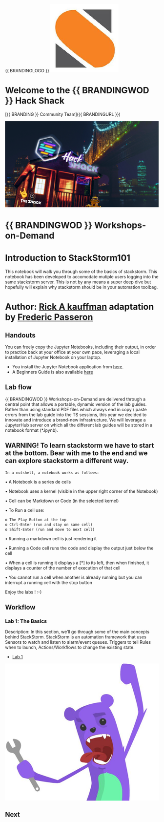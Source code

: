 {{ BRANDINGLOGO }}  ![StackStormlogo](Pictures/stackstorm.jpg)


# Welcome to the {{ BRANDINGWOD }} Hack Shack
[{{ BRANDING }} Community Team]({{ BRANDINGURL }})

<p align="center">
  <img src="Pictures/hackshackdisco.png">
  


# {{ BRANDINGWOD }} Workshops-on-Demand

# Introduction to StackStorm101
This notebook will walk you through some of the basics of stackstorm. This notebook has been developed to accomodate mutiple users logging into the same stackstorm server. This is not by any means a super deep dive but hopefully will explain why stackstorm should be in your automation toolbag. 

# Author: [Rick A kauffman](mailto:rick.a.kauffman@hpe.com) adaptation by [Frederic Passeron](mailto:frederic.passeron@hpe.com)

## Handouts
You can freely copy the Jupyter Notebooks, including their output, in order to practice back at your office at your own pace, leveraging a local installation of Jupyter Notebook on your laptop.
- You install the Jupyter Notebook application from [here](https://jupyter.org/install). 
- A Beginners Guide is also available [here](https://jupyter-notebook-beginner-guide.readthedocs.io/en/latest/what_is_jupyter.html)


## Lab flow
{{ BRANDINGWOD }} Workshops-on-Demand are delivered through a central point that allows a portable, dynamic version of the lab guides. Rather than using standard PDF files which always end in copy / paste errors from the lab guide into the TS sessions, this year we decided to innovate and introduce a brand-new infrastructure. We will leverage a JupyterHub server on which all the different lab guides will be stored in a notebook format (*.ipynb).

## WARNING! To learn stackstorm we have to start at the bottom. Bear with me to the end and we can explore stackstorm a different way.

    In a nutshell, a notebook works as follows:

• A Notebook is a series de cells

• Notebook uses a kernel (visible in the upper right corner of the Notebook)

• Cell can be Markdown or Code (in the selected kernel)

• To Run a cell use:

    o The Play Button at the top
    o Ctrl-Enter (run and stay on same cell)
    o Shift-Enter (run and move to next cell)
    
• Running a markdown cell is just rendering it

• Running a Code cell runs the code and display the output just below the cell

• When a cell is running it displays a [*] to its left, then when finished, it displays a counter of the number of execution of that cell

• You cannot run a cell when another is already running but you can interrupt a running cell with the stop button

Enjoy the labs ! :-)


## Workflow

### Lab 1: The Basics
Description: In this section, we’ll go through some of the main concepts behind StackStorm. StackStorm is an automation framework that uses Sensors to watch and listen to alarm/event queues. Triggers to tell Rules when to launch, Actions/Workflows to change the existing state.
* [Lab 1](1-WKSHP-Stackstorm_Basics.ipynb)

![grommet.JPG](Pictures/grommet.JPG)

<h2>Next&nbsp;&nbsp;&nbsp;&nbsp;<a href="1-WKSHP-Stackstorm_Basics.ipynb#sc" target="New" title="Next: Lab1"><i class="fas fa-chevron-circle-right" style="color:#FFAD33;"></i></a></h2>
